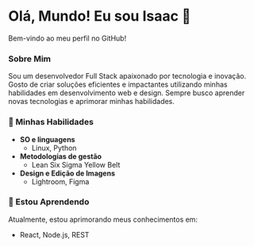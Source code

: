 # Olá, Mundo! Eu sou Isaac 👋

Bem-vindo ao meu perfil no GitHub!

### Sobre Mim

Sou um desenvolvedor Full Stack apaixonado por tecnologia e inovação. Gosto de criar soluções eficientes e impactantes utilizando minhas habilidades em desenvolvimento web e design. Sempre busco aprender novas tecnologias e aprimorar minhas habilidades.

### 🚀 Minhas Habilidades
<!--
- **Desenvolvimento Web**
  - React, Node.js, REST
-->
- **SO e linguagens**
  - Linux, Python
- **Metodologias de gestão**
  - Lean Six Sigma Yellow Belt
- **Design e Edição de Imagens**
  - Lightroom, <!--Photoshop,--> Figma

### 🌱 Estou Aprendendo

Atualmente, estou aprimorando meus conhecimentos em:
- React, Node.js, REST
